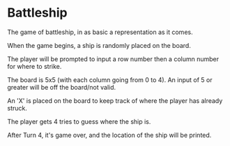 # Battleship
The game of battleship, in as basic a representation as it comes. 

When the game begins, a ship is randomly placed on the board.

The player will be prompted to input a row number then a column number for where to strike.

The board is 5x5 (with each column going from 0 to 4). An input of 5 or greater will be off the board/not valid.

An 'X' is placed on the board to keep track of where the player has already struck.

The player gets 4 tries to guess where the ship is.

After Turn 4, it's game over, and the location of the ship will be printed.
